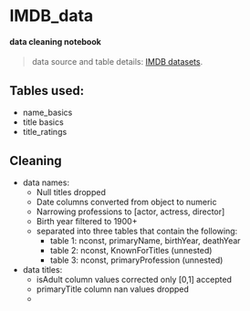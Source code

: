 # IMDB_data
#### data cleaning notebook
> data source and table details: [IMDB datasets](https://developer.imdb.com/non-commercial-datasets/).
## Tables used:
+ name_basics
+ title basics
+ title_ratings

## Cleaning
+ data names:
  - Null titles dropped
  - Date columns converted from object to numeric
  - Narrowing professions to [actor, actress, director]
  - Birth year filtered to 1900+
  - separated into three tables that contain the following:
      - table 1: nconst, primaryName, birthYear, deathYear
      - table 2: nconst, KnownForTitles (unnested)
      - table 3: nconst, primaryProfession (unnested)
+ data titles:
    - isAdult column values corrected only [0,1] accepted
    - primaryTitle column nan values dropped
    - 

